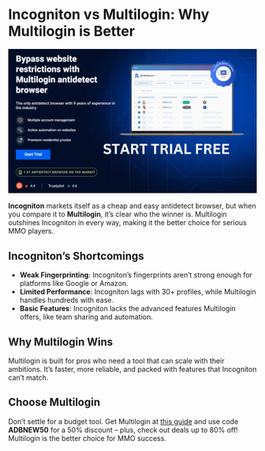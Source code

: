 # Incogniton vs Multilogin: Why Multilogin is Better

![Multilogin Interface](assets/Multilogin.jpg)

**Incogniton** markets itself as a cheap and easy antidetect browser, but when you compare it to **Multilogin**, it’s clear who the winner is. Multilogin outshines Incogniton in every way, making it the better choice for serious MMO players.

## Incogniton’s Shortcomings
- **Weak Fingerprinting**: Incogniton’s fingerprints aren’t strong enough for platforms like Google or Amazon.
- **Limited Performance**: Incogniton lags with 30+ profiles, while Multilogin handles hundreds with ease.
- **Basic Features**: Incogniton lacks the advanced features Multilogin offers, like team sharing and automation.

## Why Multilogin Wins
Multilogin is built for pros who need a tool that can scale with their ambitions. It’s faster, more reliable, and packed with features that Incogniton can’t match.

## Choose Multilogin
Don’t settle for a budget tool. Get Multilogin at [this guide](https://adblogin.com/multilogin/) and use code **ADBNEW50** for a 50% discount – plus, check out deals up to 80% off! Multilogin is the better choice for MMO success.
